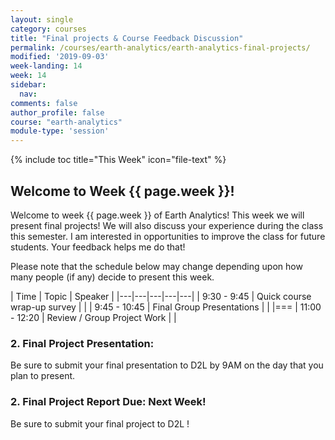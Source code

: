 ```yaml
---
layout: single
category: courses
title: "Final projects & Course Feedback Discussion"
permalink: /courses/earth-analytics/earth-analytics-final-projects/
modified: '2019-09-03'
week-landing: 14
week: 14
sidebar:
  nav:
comments: false
author_profile: false
course: "earth-analytics"
module-type: 'session'
---
```



{% include toc title="This Week" icon="file-text" %}

<div class="notice--info" markdown="1">

## <i class="fa fa-ship" aria-hidden="true"></i> Welcome to Week {{ page.week }}!

Welcome to week {{ page.week }} of Earth Analytics! This week we will present
final projects! We will also discuss your experience during the class this semester.
I am interested in opportunities to improve the class for future students.
Your feedback helps me do that!

</div>

Please note that the schedule below may change depending upon how many people (if any)
decide to present this week.

|  Time | Topic   | Speaker   |
|---|---|---|---|---|
| 9:30 - 9:45  | Quick course wrap-up survey   |   |
| 9:45 - 10:45  | Final Group Presentations |   |
|===
| 11:00 - 12:20  | Review / Group Project Work |   |


### 2. Final Project Presentation:

Be sure to submit your final presentation to D2L by 9AM on the day that you
plan to present.

### 2. Final Project Report Due: Next Week!

Be sure to submit your final project to D2L !
